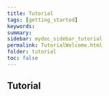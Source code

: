 ```yaml
---
title: Tutorial
tags: [getting_started]
keywords:
summary: 
sidebar: mydoc_sidebar_tutorial
permalink: TutorialWelcome.html
folder: tutorial
toc: false
---
```


## Tutorial

<!-- {% include links.html %} -->
